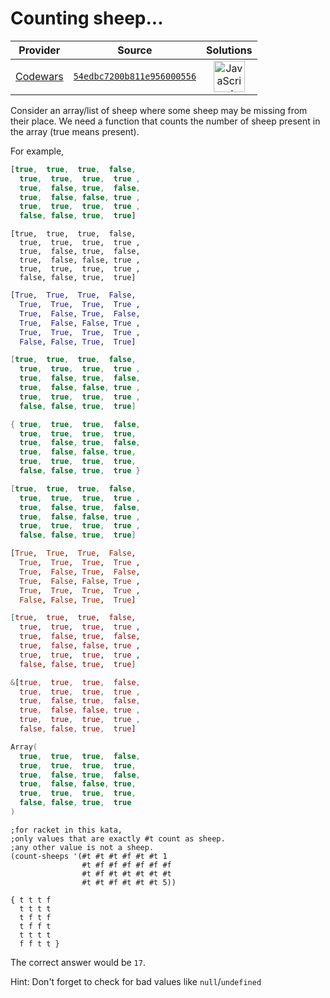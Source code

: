 [_metadata_:generated]: - "true"

# Counting sheep...

<!-- INFO TABLE BEGIN -->

| Provider                                        | Source                                                                               | Solutions                                                                                                                                                    |
| :---------------------------------------------: | :----------------------------------------------------------------------------------: | :----------------------------------------------------------------------------------------------------------------------------------------------------------: |
| [Codewars](../../../docs/providers/Codewars.md) | [`54edbc7200b811e956000556`](https://www.codewars.com/kata/54edbc7200b811e956000556) | [<img src="https://res.cloudinary.com/rascaltwo/image/upload/v1631924076/javascript_ehszr7.svg" alt="JavaScript" title="JavaScript" width="50" />](solve.js) |

<!-- INFO TABLE END -->

Consider an array/list of sheep where some sheep may be missing from their place. We need a function that counts the number of sheep present in the array (true means present).

For example,

```javascript
[true,  true,  true,  false,
  true,  true,  true,  true ,
  true,  false, true,  false,
  true,  false, false, true ,
  true,  true,  true,  true ,
  false, false, true,  true]
```
```crystal
[true,  true,  true,  false,
  true,  true,  true,  true ,
  true,  false, true,  false,
  true,  false, false, true ,
  true,  true,  true,  true ,
  false, false, true,  true]
```
```python
[True,  True,  True,  False,
  True,  True,  True,  True ,
  True,  False, True,  False,
  True,  False, False, True ,
  True,  True,  True,  True ,
  False, False, True,  True]
```
```csharp
[true,  true,  true,  false,
  true,  true,  true,  true ,
  true,  false, true,  false,
  true,  false, false, true ,
  true,  true,  true,  true ,
  false, false, true,  true]
```
```c
{ true,  true,  true,  false,
  true,  true,  true,  true,
  true,  false, true,  false,
  true,  false, false, true,
  true,  true,  true,  true,
  false, false, true,  true }
```
```cpp
[true,  true,  true,  false,
  true,  true,  true,  true ,
  true,  false, true,  false,
  true,  false, false, true ,
  true,  true,  true,  true ,
  false, false, true,  true]
```
```haskell
[True,  True,  True,  False,
  True,  True,  True,  True ,
  True,  False, True,  False,
  True,  False, False, True ,
  True,  True,  True,  True ,
  False, False, True,  True]
```
```elixir
[true,  true,  true,  false,
  true,  true,  true,  true ,
  true,  false, true,  false,
  true,  false, false, true ,
  true,  true,  true,  true ,
  false, false, true,  true]
```
```rust
&[true,  true,  true,  false,
  true,  true,  true,  true ,
  true,  false, true,  false,
  true,  false, false, true ,
  true,  true,  true,  true ,
  false, false, true,  true]
```
```scala
Array(
  true,  true,  true,  false,
  true,  true,  true,  true,
  true,  false, true,  false,
  true,  false, false, true,
  true,  true,  true,  true,
  false, false, true,  true
)
```
```racket
;for racket in this kata, 
;only values that are exactly #t count as sheep. 
;any other value is not a sheep.
(count-sheeps '(#t #t #t #f #t #t 1
                #t #f #f #f #f #f #f
                #t #f #t #t #t #t #t
                #t #t #f #t #t #t 5))
```
```factor
{ t t t f
  t t t t
  t f t f
  t f f t
  t t t t
  f f t t }
```


The correct answer would be `17`.

Hint: Don't forget to check for bad values like `null`/`undefined`

